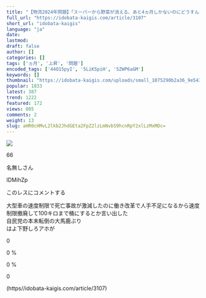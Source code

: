 ```yaml
---
title: "【物流2024年問題】「スーパーから野菜が消える、あと4ヵ月しかないのにどうすんだ？」今までの運賃が安すぎた、物価上昇間違いなし"
full_url: "https://idobata-kaigis.com/article/3107"
short_url: "idobata-kaigis"
language: "ja"
date: 
lastmod: 
draft: false
author: []
categories: []
tags: ['ヵ月', '上昇', '問題']
encoded_tags: ['44O15pyI', '5LiK5piH', '5ZWP6aGM']
keywords: []
thumbnail: "https://idobata-kaigis.com/uploads/small_1075290b2a36_9e54317701.jpg"
popular: 1833
latest: 387
trend: 1222
featured: 172
views: 805
comments: 2
weight: 13
slug: aHR0cHMvL2lkb2JhdGEta2FpZ2lzLmNvbS9hcnRpY2xlLzMxMDc=
---
```


![](https://idobata-kaigis.com/uploads/small_1075290b2a36_9e54317701.jpg)

<div><p class='text-pink-100 text-sm'><p class='mr-2'>66</p><p class='mr-2'>名無しさん</p><p class='hidden xlinline-block'>IDMihZp</p></p><p class='flex items-center text-gray-400'><p class='text-xs mdtext-sm hovercursor-pointer'>このレスにコメントする</p></p><p class='px-2 lgpx-8'><p class='tracking-wide break-all text-base lgtext-lg'>大型車の速度制限で死亡事故が激減したのに働き改革で人手不足になるから速度制限撤廃して100キロまで桶にするとか言い出した<br>自民党の本末転倒の大馬鹿ぶり<br>はよ下野しろアホが</p></p><p class='flex items-center mr-2 hovercursor-pointer'><p class='pl-1 text-sm mdtext-base'>0</p></p><p class=' w-full h-full bg-gray-200 absolute '></p><p class='text-white text-xs text-center'>0 %</p><p class='text-white text-xs text-center'>0 %</p><p class='flex items-center mr-2 hovercursor-pointer'><p class='pl-1 text-sm mdtext-base'>0</p></p></div>

(https//idobata-kaigis.com/article/3107)
